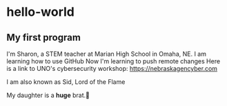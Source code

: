 # hello-world
## My first program
I'm Sharon, a STEM teacher at Marian High School in Omaha, NE. I am learning how to use GitHub
Now I'm learning to push remote changes
Here is a link to UNO's cybersecurity workshop: https://nebraskagencyber.com

I am also known as Sid, Lord of the Flame

My daughter is a **huge** brat.:sparkling_heart:
